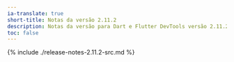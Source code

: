 ```yaml
---
ia-translate: true
short-title: Notas da versão 2.11.2
description: Notas da versão para Dart e Flutter DevTools versão 2.11.2.
toc: false
---
```


{% include ./release-notes-2.11.2-src.md %}
